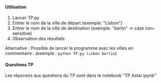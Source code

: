 #### Utilisation
1. Lancer TP.py
2. Entrer le nom de la ville de départ (exemple: "Lisbon")
3. Entrer le nom de la ville de destination (exemple: "berlin" -> case non-sensitive) 
4. Observation des résultats

Alternative :
Possible de lancer le programme avec les villes en commentaire : (exemple : `python TP.py lisbon berlin`)


#### Questions TP
Les réponses aux questions du TP sont dans le notebook "TP Astar.ipynb"
